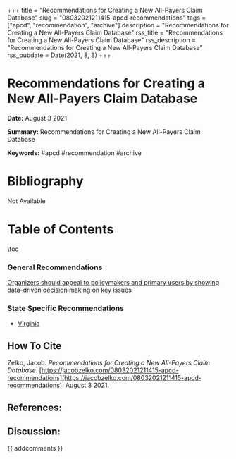 +++
title = "Recommendations for Creating a New All-Payers Claim Database"
slug = "08032021211415-apcd-recommendations"
tags = ["apcd", "recommendation", "archive"]
description = "Recommendations for Creating a New All-Payers Claim Database"
rss_title = "Recommendations for Creating a New All-Payers Claim Database"
rss_description = "Recommendations for Creating a New All-Payers Claim Database"
rss_pubdate = Date(2021, 8, 3)
+++



Recommendations for Creating a New All-Payers Claim Database
=========

**Date:** August 3 2021

**Summary:** Recommendations for Creating a New All-Payers Claim Database

**Keywords:** #apcd #recommendation #archive

Bibliography
==========

Not Available

Table of Contents
=========

\toc

### General Recommendations

[Organizers should appeal to policymakers and primary users by showing data-driven decision making on key issues](https://jacobzelko.com/08032021205910-establish-apcd)

### State Specific Recommendations

  * [Virginia](https://jacobzelko.com/08032021211753-virginia-apcd)
## How To Cite

 Zelko, Jacob. _Recommendations for Creating a New All-Payers Claim Database_. [https://jacobzelko.com/08032021211415-apcd-recommendations](https://jacobzelko.com/08032021211415-apcd-recommendations). August 3 2021.
## References:
## Discussion: 

{{ addcomments }}
